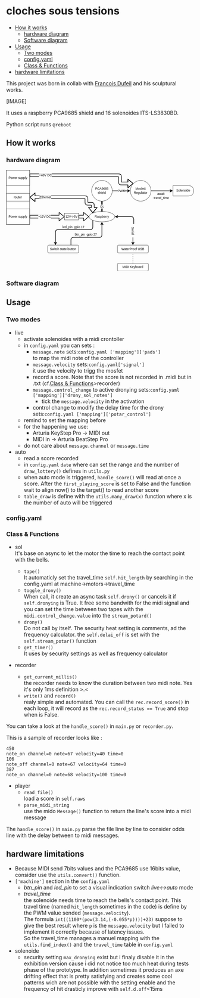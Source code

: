 # cloches sous tensions

- [How it works](#how-it-works)
    - [hardware diagram](#hardware-diagram)
    - [Software diagram](#software-diagram)
- [Usage](#usage)
    - [Two modes](#two-modes)
    - [config.yaml](#configyaml)
    - [Class & Functions](#class--functions)
- [hardware limitations](#hardware-limitations)
<!-- /TOC -->


This project was born in collab with [Francois Dufeil](https://francoisdufeil.com/) and his sculptural works. 

[IMAGE]

It uses a raspberry PCA9685 shield and 16 solenoides ITS-LS3830BD.

Python script runs `@reboot`

## How it works

### hardware diagram

<svg xmlns="http://www.w3.org/2000/svg" xmlns:xlink="http://www.w3.org/1999/xlink" version="1.1" width="726px" viewBox="-0.5 -0.5 726 391" style="max-width:100%;max-height:391px;"><defs/><g><ellipse cx="370" cy="180" rx="50" ry="20" fill="rgb(255, 255, 255)" stroke="rgb(0, 0, 0)" pointer-events="all"/><g transform="translate(-0.5 -0.5)"><switch><foreignObject pointer-events="none" width="100%" height="100%" requiredFeatures="http://www.w3.org/TR/SVG11/feature#Extensibility" style="overflow: visible; text-align: left;"><div xmlns="http://www.w3.org/1999/xhtml" style="display: flex; align-items: unsafe center; justify-content: unsafe center; width: 98px; height: 1px; padding-top: 180px; margin-left: 321px;"><div data-drawio-colors="color: rgb(0, 0, 0); " style="box-sizing: border-box; font-size: 0px; text-align: center;"><div style="display: inline-block; font-size: 12px; font-family: Helvetica; color: rgb(0, 0, 0); line-height: 1.2; pointer-events: all; white-space: normal; overflow-wrap: normal;">Raspberry</div></div></div></foreignObject><text x="370" y="184" fill="rgb(0, 0, 0)" font-family="Helvetica" font-size="12px" text-anchor="middle">Raspberry</text></switch></g><path d="M 250 290 L 250 270 Q 250 260 260 260 L 360 260 Q 370 260 370 250 L 370 208.24" fill="none" stroke="rgb(0, 0, 0)" stroke-width="2" stroke-miterlimit="10" pointer-events="stroke"/><path d="M 370 202.24 L 374 210.24 L 370 208.24 L 366 210.24 Z" fill="rgb(0, 0, 0)" stroke="rgb(0, 0, 0)" stroke-width="2" stroke-miterlimit="10" pointer-events="all"/><path d="M 190 281.76 L 190 240 Q 190 230 200 230 L 324.6 230 Q 334.6 230 334.61 220 L 334.64 194.14" fill="none" stroke="rgb(0, 0, 0)" stroke-width="2" stroke-miterlimit="10" pointer-events="stroke"/><path d="M 190 287.76 L 186 279.76 L 190 281.76 L 194 279.76 Z" fill="rgb(0, 0, 0)" stroke="rgb(0, 0, 0)" stroke-width="2" stroke-miterlimit="10" pointer-events="all"/><rect x="160" y="290" width="120" height="30" rx="4.5" ry="4.5" fill="rgb(255, 255, 255)" stroke="rgb(0, 0, 0)" pointer-events="all"/><g transform="translate(-0.5 -0.5)"><switch><foreignObject pointer-events="none" width="100%" height="100%" requiredFeatures="http://www.w3.org/TR/SVG11/feature#Extensibility" style="overflow: visible; text-align: left;"><div xmlns="http://www.w3.org/1999/xhtml" style="display: flex; align-items: unsafe center; justify-content: unsafe center; width: 118px; height: 1px; padding-top: 305px; margin-left: 161px;"><div data-drawio-colors="color: rgb(0, 0, 0); " style="box-sizing: border-box; font-size: 0px; text-align: center;"><div style="display: inline-block; font-size: 7px; font-family: Helvetica; color: rgb(0, 0, 0); line-height: 1.2; pointer-events: all; white-space: normal; overflow-wrap: normal;"><font style="font-size: 12px;">Switch state button</font></div></div></div></foreignObject><text x="220" y="307" fill="rgb(0, 0, 0)" font-family="Helvetica" font-size="7px" text-anchor="middle">Switch state button</text></switch></g><rect x="215" y="205" width="90" height="30" fill="none" stroke="none" pointer-events="all"/><g transform="translate(-0.5 -0.5)"><switch><foreignObject pointer-events="none" width="100%" height="100%" requiredFeatures="http://www.w3.org/TR/SVG11/feature#Extensibility" style="overflow: visible; text-align: left;"><div xmlns="http://www.w3.org/1999/xhtml" style="display: flex; align-items: unsafe center; justify-content: unsafe center; width: 88px; height: 1px; padding-top: 220px; margin-left: 216px;"><div data-drawio-colors="color: rgb(0, 0, 0); " style="box-sizing: border-box; font-size: 0px; text-align: center;"><div style="display: inline-block; font-size: 12px; font-family: Helvetica; color: rgb(0, 0, 0); line-height: 1.2; pointer-events: all; white-space: normal; overflow-wrap: normal;">led_pin  gpio 17</div></div></div></foreignObject><text x="260" y="224" fill="rgb(0, 0, 0)" font-family="Helvetica" font-size="12px" text-anchor="middle">led_pin  gpio 17</text></switch></g><rect x="263" y="234" width="90" height="30" fill="none" stroke="none" pointer-events="all"/><g transform="translate(-0.5 -0.5)"><switch><foreignObject pointer-events="none" width="100%" height="100%" requiredFeatures="http://www.w3.org/TR/SVG11/feature#Extensibility" style="overflow: visible; text-align: left;"><div xmlns="http://www.w3.org/1999/xhtml" style="display: flex; align-items: unsafe center; justify-content: unsafe center; width: 88px; height: 1px; padding-top: 249px; margin-left: 264px;"><div data-drawio-colors="color: rgb(0, 0, 0); " style="box-sizing: border-box; font-size: 0px; text-align: center;"><div style="display: inline-block; font-size: 12px; font-family: Helvetica; color: rgb(0, 0, 0); line-height: 1.2; pointer-events: all; white-space: normal; overflow-wrap: normal;">btn_pin  gpio 27</div></div></div></foreignObject><text x="308" y="253" fill="rgb(0, 0, 0)" font-family="Helvetica" font-size="12px" text-anchor="middle">btn_pin  gpio 27</text></switch></g><path d="M 91 185.5 L 91 174.5 L 204 174.5 L 204 163.5 L 224 180 L 204 196.5 L 204 185.5 Z" fill="none" stroke="rgb(0, 0, 0)" stroke-width="2" stroke-linejoin="round" stroke-miterlimit="10" pointer-events="all"/><g transform="translate(-0.5 -0.5)"><switch><foreignObject pointer-events="none" width="100%" height="100%" requiredFeatures="http://www.w3.org/TR/SVG11/feature#Extensibility" style="overflow: visible; text-align: left;"><div xmlns="http://www.w3.org/1999/xhtml" style="display: flex; align-items: unsafe center; justify-content: unsafe center; width: 1px; height: 1px; padding-top: 181px; margin-left: 148px;"><div data-drawio-colors="color: rgb(0, 0, 0); background-color: rgb(255, 255, 255); " style="box-sizing: border-box; font-size: 0px; text-align: center;"><div style="display: inline-block; font-size: 12px; font-family: Helvetica; color: rgb(0, 0, 0); line-height: 1.2; pointer-events: all; background-color: rgb(255, 255, 255); white-space: nowrap;">+12V DC</div></div></div></foreignObject><text x="148" y="184" fill="rgb(0, 0, 0)" font-family="Helvetica" font-size="12px" text-anchor="middle">+12V DC</text></switch></g><path d="M 91 25.72 L 91 14.72 L 434.5 14.7 Q 445.5 14.7 445.5 25.7 L 445.5 46.2 L 470.72 46.21 L 470.72 35.21 L 490.72 51.72 L 470.71 68.21 L 470.71 57.21 L 445.5 57.2 Q 434.5 57.2 434.5 46.2 L 434.5 25.7 Z" fill="none" stroke="rgb(0, 0, 0)" stroke-width="2" stroke-linejoin="round" stroke-miterlimit="10" pointer-events="all"/><path d="M 470.72 46.21 L 470.72 35.21 L 490.72 51.72 L 470.71 68.21 L 470.71 57.21" fill="none" stroke="rgb(0, 0, 0)" stroke-width="2" stroke-linejoin="flat" stroke-miterlimit="4" pointer-events="all"/><g transform="translate(-0.5 -0.5)"><switch><foreignObject pointer-events="none" width="100%" height="100%" requiredFeatures="http://www.w3.org/TR/SVG11/feature#Extensibility" style="overflow: visible; text-align: left;"><div xmlns="http://www.w3.org/1999/xhtml" style="display: flex; align-items: unsafe center; justify-content: unsafe center; width: 1px; height: 1px; padding-top: 21px; margin-left: 151px;"><div data-drawio-colors="color: rgb(0, 0, 0); background-color: rgb(255, 255, 255); " style="box-sizing: border-box; font-size: 0px; text-align: center;"><div style="display: inline-block; font-size: 12px; font-family: Helvetica; color: rgb(0, 0, 0); line-height: 1.2; pointer-events: all; background-color: rgb(255, 255, 255); white-space: nowrap;">+48V DC</div></div></div></foreignObject><text x="151" y="24" fill="rgb(0, 0, 0)" font-family="Helvetica" font-size="12px" text-anchor="middle">+48V DC</text></switch></g><rect x="225" y="167.5" width="55" height="25" fill="rgb(255, 255, 255)" stroke="rgb(0, 0, 0)" pointer-events="all"/><g transform="translate(-0.5 -0.5)"><switch><foreignObject pointer-events="none" width="100%" height="100%" requiredFeatures="http://www.w3.org/TR/SVG11/feature#Extensibility" style="overflow: visible; text-align: left;"><div xmlns="http://www.w3.org/1999/xhtml" style="display: flex; align-items: unsafe center; justify-content: unsafe center; width: 53px; height: 1px; padding-top: 180px; margin-left: 226px;"><div data-drawio-colors="color: rgb(0, 0, 0); " style="box-sizing: border-box; font-size: 0px; text-align: center;"><div style="display: inline-block; font-size: 12px; font-family: Helvetica; color: rgb(0, 0, 0); line-height: 1.2; pointer-events: all; white-space: normal; overflow-wrap: normal;">12V-&gt;5V</div></div></div></foreignObject><text x="253" y="184" fill="rgb(0, 0, 0)" font-family="Helvetica" font-size="12px" text-anchor="middle">12V-&gt;5V</text></switch></g><path d="M 281 185.5 L 281 174.5 L 299 174.5 L 299 163.5 L 319 180 L 299 196.5 L 299 185.5 Z" fill="none" stroke="rgb(0, 0, 0)" stroke-width="2" stroke-linejoin="round" stroke-miterlimit="10" pointer-events="all"/><rect x="430" y="290" width="120" height="30" rx="4.5" ry="4.5" fill="rgb(255, 255, 255)" stroke="rgb(0, 0, 0)" pointer-events="all"/><g transform="translate(-0.5 -0.5)"><switch><foreignObject pointer-events="none" width="100%" height="100%" requiredFeatures="http://www.w3.org/TR/SVG11/feature#Extensibility" style="overflow: visible; text-align: left;"><div xmlns="http://www.w3.org/1999/xhtml" style="display: flex; align-items: unsafe center; justify-content: unsafe center; width: 118px; height: 1px; padding-top: 305px; margin-left: 431px;"><div data-drawio-colors="color: rgb(0, 0, 0); " style="box-sizing: border-box; font-size: 0px; text-align: center;"><div style="display: inline-block; font-size: 7px; font-family: Helvetica; color: rgb(0, 0, 0); line-height: 1.2; pointer-events: all; white-space: normal; overflow-wrap: normal;"><font style="font-size: 12px;">WaterProof USB<br /></font></div></div></div></foreignObject><text x="490" y="307" fill="rgb(0, 0, 0)" font-family="Helvetica" font-size="7px" text-anchor="middle">WaterProof USB
</text></switch></g><path d="M 370 160 L 370 120" fill="none" stroke="rgb(0, 0, 0)" stroke-width="5" stroke-miterlimit="10" pointer-events="stroke"/><g transform="translate(-0.5 -0.5)"><switch><foreignObject pointer-events="none" width="100%" height="100%" requiredFeatures="http://www.w3.org/TR/SVG11/feature#Extensibility" style="overflow: visible; text-align: left;"><div xmlns="http://www.w3.org/1999/xhtml" style="display: flex; align-items: unsafe center; justify-content: unsafe center; width: 1px; height: 1px; padding-top: 141px; margin-left: 371px;"><div data-drawio-colors="color: rgb(0, 0, 0); background-color: rgb(255, 255, 255); " style="box-sizing: border-box; font-size: 0px; text-align: center;"><div style="display: inline-block; font-size: 12px; font-family: Helvetica; color: rgb(0, 0, 0); line-height: 1.2; pointer-events: all; background-color: rgb(255, 255, 255); white-space: nowrap;">i2c</div></div></div></foreignObject><text x="371" y="144" fill="rgb(0, 0, 0)" font-family="Helvetica" font-size="12px" text-anchor="middle">i2c</text></switch></g><path d="M 493.15 208.2 L 493.18 190 Q 493.2 180 483.2 180 L 428.24 180" fill="none" stroke="rgb(0, 0, 0)" stroke-width="2" stroke-miterlimit="10" pointer-events="stroke"/><path d="M 422.24 180 L 430.24 176 L 428.24 180 L 430.24 184 Z" fill="rgb(0, 0, 0)" stroke="rgb(0, 0, 0)" stroke-width="2" stroke-miterlimit="10" pointer-events="all"/><rect x="430" y="360" width="120" height="30" rx="4.5" ry="4.5" fill="rgb(255, 255, 255)" stroke="rgb(0, 0, 0)" pointer-events="all"/><g transform="translate(-0.5 -0.5)"><switch><foreignObject pointer-events="none" width="100%" height="100%" requiredFeatures="http://www.w3.org/TR/SVG11/feature#Extensibility" style="overflow: visible; text-align: left;"><div xmlns="http://www.w3.org/1999/xhtml" style="display: flex; align-items: unsafe center; justify-content: unsafe center; width: 118px; height: 1px; padding-top: 375px; margin-left: 431px;"><div data-drawio-colors="color: rgb(0, 0, 0); " style="box-sizing: border-box; font-size: 0px; text-align: center;"><div style="display: inline-block; font-size: 7px; font-family: Helvetica; color: rgb(0, 0, 0); line-height: 1.2; pointer-events: all; white-space: normal; overflow-wrap: normal;"><font style="font-size: 12px;">MIDI Keyboard<br /></font></div></div></div></foreignObject><text x="490" y="377" fill="rgb(0, 0, 0)" font-family="Helvetica" font-size="7px" text-anchor="middle">MIDI Keyboard
</text></switch></g><path d="M 490 360 L 490 320" fill="none" stroke="rgb(0, 0, 0)" stroke-width="2" stroke-miterlimit="10" stroke-dasharray="2 6" pointer-events="stroke"/><path d="M 560 80 L 636.76 80" fill="none" stroke="rgb(0, 0, 0)" stroke-width="2" stroke-miterlimit="10" pointer-events="stroke"/><path d="M 642.76 80 L 634.76 84 L 636.76 80 L 634.76 76 Z" fill="rgb(0, 0, 0)" stroke="rgb(0, 0, 0)" stroke-width="2" stroke-miterlimit="10" pointer-events="all"/><ellipse cx="520" cy="80" rx="40" ry="40" fill="rgb(255, 255, 255)" stroke="rgb(0, 0, 0)" pointer-events="all"/><g transform="translate(-0.5 -0.5)"><switch><foreignObject pointer-events="none" width="100%" height="100%" requiredFeatures="http://www.w3.org/TR/SVG11/feature#Extensibility" style="overflow: visible; text-align: left;"><div xmlns="http://www.w3.org/1999/xhtml" style="display: flex; align-items: unsafe center; justify-content: unsafe center; width: 78px; height: 1px; padding-top: 80px; margin-left: 481px;"><div data-drawio-colors="color: rgb(0, 0, 0); " style="box-sizing: border-box; font-size: 0px; text-align: center;"><div style="display: inline-block; font-size: 12px; font-family: Helvetica; color: rgb(0, 0, 0); line-height: 1.2; pointer-events: all; white-space: normal; overflow-wrap: normal;">Mosfett<br />Regulator</div></div></div></foreignObject><text x="520" y="84" fill="rgb(0, 0, 0)" font-family="Helvetica" font-size="12px" text-anchor="middle">Mosfett...</text></switch></g><path d="M 645 60 L 705 60 Q 725 60 725 80 Q 725 100 705 100 L 645 100 Z" fill="rgb(255, 255, 255)" stroke="rgb(0, 0, 0)" stroke-miterlimit="10" pointer-events="all"/><g transform="translate(-0.5 -0.5)"><switch><foreignObject pointer-events="none" width="100%" height="100%" requiredFeatures="http://www.w3.org/TR/SVG11/feature#Extensibility" style="overflow: visible; text-align: left;"><div xmlns="http://www.w3.org/1999/xhtml" style="display: flex; align-items: unsafe center; justify-content: unsafe center; width: 78px; height: 1px; padding-top: 80px; margin-left: 646px;"><div data-drawio-colors="color: rgb(0, 0, 0); " style="box-sizing: border-box; font-size: 0px; text-align: center;"><div style="display: inline-block; font-size: 12px; font-family: Helvetica; color: rgb(0, 0, 0); line-height: 1.2; pointer-events: all; white-space: normal; overflow-wrap: normal;">Solenoide</div></div></div></foreignObject><text x="685" y="84" fill="rgb(0, 0, 0)" font-family="Helvetica" font-size="12px" text-anchor="middle">Solenoide</text></switch></g><path d="M 410 80 L 471.76 80" fill="none" stroke="rgb(0, 0, 0)" stroke-width="2" stroke-miterlimit="10" pointer-events="stroke"/><path d="M 477.76 80 L 469.76 84 L 471.76 80 L 469.76 76 Z" fill="rgb(0, 0, 0)" stroke="rgb(0, 0, 0)" stroke-width="2" stroke-miterlimit="10" pointer-events="all"/><g transform="translate(-0.5 -0.5)"><switch><foreignObject pointer-events="none" width="100%" height="100%" requiredFeatures="http://www.w3.org/TR/SVG11/feature#Extensibility" style="overflow: visible; text-align: left;"><div xmlns="http://www.w3.org/1999/xhtml" style="display: flex; align-items: unsafe center; justify-content: unsafe center; width: 1px; height: 1px; padding-top: 81px; margin-left: 446px;"><div data-drawio-colors="color: rgb(0, 0, 0); background-color: rgb(255, 255, 255); " style="box-sizing: border-box; font-size: 0px; text-align: center;"><div style="display: inline-block; font-size: 12px; font-family: Helvetica; color: rgb(0, 0, 0); line-height: 1.2; pointer-events: all; background-color: rgb(255, 255, 255); white-space: nowrap;">PWM</div></div></div></foreignObject><text x="446" y="84" fill="rgb(0, 0, 0)" font-family="Helvetica" font-size="12px" text-anchor="middle">PWM</text></switch></g><path d="M 111 110.5 L 111 121.5 L 91 105 L 111 88.5 L 111 99.5 L 304.5 99.5 Q 315.5 99.5 315.5 110.5 L 315.5 124.5 L 329.11 124.5 Q 340.09 124.5 340.11 135.49 L 340.12 144.85 L 351.12 144.84 L 334.64 164.86 L 318.12 144.88 L 329.12 144.86 L 329.11 135.5 L 315.5 135.5 Q 304.5 135.5 304.5 124.5 L 304.5 110.5 Z" fill="none" stroke="rgb(0, 0, 0)" stroke-width="2" stroke-linejoin="round" stroke-miterlimit="10" pointer-events="all"/><path d="M 111 110.5 L 111 121.5 L 91 105 L 111 88.5 L 111 99.5" fill="none" stroke="rgb(0, 0, 0)" stroke-width="2" stroke-linejoin="flat" stroke-miterlimit="4" pointer-events="all"/><path d="M 340.12 144.85 L 351.12 144.84 L 334.64 164.86 L 318.12 144.88 L 329.12 144.86" fill="none" stroke="rgb(0, 0, 0)" stroke-width="2" stroke-linejoin="flat" stroke-miterlimit="4" pointer-events="all"/><g transform="translate(-0.5 -0.5)"><switch><foreignObject pointer-events="none" width="100%" height="100%" requiredFeatures="http://www.w3.org/TR/SVG11/feature#Extensibility" style="overflow: visible; text-align: left;"><div xmlns="http://www.w3.org/1999/xhtml" style="display: flex; align-items: unsafe center; justify-content: unsafe center; width: 1px; height: 1px; padding-top: 106px; margin-left: 151px;"><div data-drawio-colors="color: rgb(0, 0, 0); background-color: rgb(255, 255, 255); " style="box-sizing: border-box; font-size: 0px; text-align: center;"><div style="display: inline-block; font-size: 12px; font-family: Helvetica; color: rgb(0, 0, 0); line-height: 1.2; pointer-events: all; background-color: rgb(255, 255, 255); white-space: nowrap;">Ethernet</div></div></div></foreignObject><text x="151" y="109" fill="rgb(0, 0, 0)" font-family="Helvetica" font-size="12px" text-anchor="middle">Ethernet</text></switch></g><rect x="560" y="80" width="80" height="40" fill="none" stroke="none" pointer-events="all"/><g transform="translate(-0.5 -0.5)"><switch><foreignObject pointer-events="none" width="100%" height="100%" requiredFeatures="http://www.w3.org/TR/SVG11/feature#Extensibility" style="overflow: visible; text-align: left;"><div xmlns="http://www.w3.org/1999/xhtml" style="display: flex; align-items: unsafe center; justify-content: unsafe center; width: 1px; height: 1px; padding-top: 100px; margin-left: 600px;"><div data-drawio-colors="color: rgb(0, 0, 0); " style="box-sizing: border-box; font-size: 0px; text-align: center;"><div style="display: inline-block; font-size: 12px; font-family: Helvetica; color: rgb(0, 0, 0); line-height: 1.2; pointer-events: all; white-space: nowrap;">await <br />travel_time</div></div></div></foreignObject><text x="600" y="104" fill="rgb(0, 0, 0)" font-family="Helvetica" font-size="12px" text-anchor="middle">await...</text></switch></g><rect x="0" y="0" width="90" height="210" fill="rgb(255, 255, 255)" stroke="rgb(0, 0, 0)" pointer-events="all"/><rect x="0" y="0" width="90" height="60" fill="rgb(255, 255, 255)" stroke="rgb(0, 0, 0)" pointer-events="all"/><g transform="translate(-0.5 -0.5)"><switch><foreignObject pointer-events="none" width="100%" height="100%" requiredFeatures="http://www.w3.org/TR/SVG11/feature#Extensibility" style="overflow: visible; text-align: left;"><div xmlns="http://www.w3.org/1999/xhtml" style="display: flex; align-items: unsafe center; justify-content: unsafe center; width: 88px; height: 1px; padding-top: 30px; margin-left: 1px;"><div data-drawio-colors="color: rgb(0, 0, 0); " style="box-sizing: border-box; font-size: 0px; text-align: center;"><div style="display: inline-block; font-size: 12px; font-family: Helvetica; color: rgb(0, 0, 0); line-height: 1.2; pointer-events: all; white-space: normal; overflow-wrap: normal;">Power supply</div></div></div></foreignObject><text x="45" y="34" fill="rgb(0, 0, 0)" font-family="Helvetica" font-size="12px" text-anchor="middle">Power supply</text></switch></g><rect x="0" y="90" width="90" height="30" fill="rgb(255, 255, 255)" stroke="rgb(0, 0, 0)" pointer-events="all"/><g transform="translate(-0.5 -0.5)"><switch><foreignObject pointer-events="none" width="100%" height="100%" requiredFeatures="http://www.w3.org/TR/SVG11/feature#Extensibility" style="overflow: visible; text-align: left;"><div xmlns="http://www.w3.org/1999/xhtml" style="display: flex; align-items: unsafe center; justify-content: unsafe center; width: 88px; height: 1px; padding-top: 105px; margin-left: 1px;"><div data-drawio-colors="color: rgb(0, 0, 0); " style="box-sizing: border-box; font-size: 0px; text-align: center;"><div style="display: inline-block; font-size: 12px; font-family: Helvetica; color: rgb(0, 0, 0); line-height: 1.2; pointer-events: all; white-space: normal; overflow-wrap: normal;">router</div></div></div></foreignObject><text x="45" y="109" fill="rgb(0, 0, 0)" font-family="Helvetica" font-size="12px" text-anchor="middle">router</text></switch></g><rect x="0" y="150" width="90" height="60" fill="rgb(255, 255, 255)" stroke="rgb(0, 0, 0)" pointer-events="all"/><g transform="translate(-0.5 -0.5)"><switch><foreignObject pointer-events="none" width="100%" height="100%" requiredFeatures="http://www.w3.org/TR/SVG11/feature#Extensibility" style="overflow: visible; text-align: left;"><div xmlns="http://www.w3.org/1999/xhtml" style="display: flex; align-items: unsafe center; justify-content: unsafe center; width: 88px; height: 1px; padding-top: 180px; margin-left: 1px;"><div data-drawio-colors="color: rgb(0, 0, 0); " style="box-sizing: border-box; font-size: 0px; text-align: center;"><div style="display: inline-block; font-size: 12px; font-family: Helvetica; color: rgb(0, 0, 0); line-height: 1.2; pointer-events: all; white-space: normal; overflow-wrap: normal;">Power supply</div></div></div></foreignObject><text x="45" y="184" fill="rgb(0, 0, 0)" font-family="Helvetica" font-size="12px" text-anchor="middle">Power supply</text></switch></g><path d="M 490 281.76 L 490 260" fill="none" stroke="rgb(0, 0, 0)" stroke-width="2" stroke-miterlimit="10" pointer-events="stroke"/><path d="M 490 287.76 L 486 279.76 L 490 281.76 L 494 279.76 Z" fill="rgb(0, 0, 0)" stroke="rgb(0, 0, 0)" stroke-width="2" stroke-miterlimit="10" pointer-events="all"/><rect x="465" y="220" width="50" height="30" fill="none" stroke="none" transform="rotate(90,490,235)" pointer-events="all"/><g transform="translate(-0.5 -0.5)rotate(90 490 235)"><switch><foreignObject pointer-events="none" width="100%" height="100%" requiredFeatures="http://www.w3.org/TR/SVG11/feature#Extensibility" style="overflow: visible; text-align: left;"><div xmlns="http://www.w3.org/1999/xhtml" style="display: flex; align-items: unsafe center; justify-content: unsafe center; width: 1px; height: 1px; padding-top: 235px; margin-left: 490px;"><div data-drawio-colors="color: rgb(0, 0, 0); " style="box-sizing: border-box; font-size: 0px; text-align: center;"><div style="display: inline-block; font-size: 12px; font-family: Helvetica; color: rgb(0, 0, 0); line-height: 1.2; pointer-events: all; white-space: nowrap;">Serial</div></div></div></foreignObject><text x="490" y="239" fill="rgb(0, 0, 0)" font-family="Helvetica" font-size="12px" text-anchor="middle">Serial</text></switch></g><ellipse cx="370" cy="80" rx="40" ry="40" fill="rgb(255, 255, 255)" stroke="rgb(0, 0, 0)" pointer-events="all"/><g transform="translate(-0.5 -0.5)"><switch><foreignObject pointer-events="none" width="100%" height="100%" requiredFeatures="http://www.w3.org/TR/SVG11/feature#Extensibility" style="overflow: visible; text-align: left;"><div xmlns="http://www.w3.org/1999/xhtml" style="display: flex; align-items: unsafe center; justify-content: unsafe center; width: 78px; height: 1px; padding-top: 80px; margin-left: 331px;"><div data-drawio-colors="color: rgb(0, 0, 0); " style="box-sizing: border-box; font-size: 0px; text-align: center;"><div style="display: inline-block; font-size: 12px; font-family: Helvetica; color: rgb(0, 0, 0); line-height: 1.2; pointer-events: all; white-space: normal; overflow-wrap: normal;">PCA9685<br />shield</div></div></div></foreignObject><text x="370" y="84" fill="rgb(0, 0, 0)" font-family="Helvetica" font-size="12px" text-anchor="middle">PCA9685...</text></switch></g></g><switch><g requiredFeatures="http://www.w3.org/TR/SVG11/feature#Extensibility"/><a transform="translate(0,-5)" xlink:href="https://www.diagrams.net/doc/faq/svg-export-text-problems" target="_blank"><text text-anchor="middle" font-size="10px" x="50%" y="100%">Text is not SVG - cannot display</text></a></switch></svg>

### Software diagram


## Usage

### Two modes

- live 
    - activate solenoides with a midi crontoller
    - in `config.yaml` you can sets :
        - `message.note` sets:`config.yaml ['mapping']['pads']`\
            to map the midi note of the controller
        - `message.velocity` sets:`config.yaml['signal']` \
            it use the velocity to trigg the mosfet
        - record a score. Note that the score is not recorded in .midi but in .txt (cf.[Class & Functions](#class--functions)>recorder)
        - `message.control_change` to active dronying sets:`config.yaml ['mapping']['drony_sol_notes']`
            - tick the `message.velocity` in the activation
        - control change to modify the delay time for the drony sets:`config.yaml ['mapping']['potar_control']`
    - remind to set the mapping before
    - for the happening we use: 
        - Arturia KeyStep Pro → MIDI out
        - MIDI in → Arturia BeatStep Pro
    - do not care about `message.channel` or `message.time`
- auto
    - read a score recorded
    - in `config.yaml` `date` where can set the range and the number of `draw_lottery()` defines in `utils.py`
    - when auto mode is triggered, `handle_score()` will read at once a score. After the `first_playing_score` is set to False and the function wait to align now() to the target() to read another score
    - `table_draw` is define with the `utils.many_draw(x)` function where x is the number of auto will be triggered

### config.yaml

### Class & Functions

- sol\
It's base on async to let the motor the time to reach the contact point with the bells. 
    - `tape()`\
    It automaticly set the travel_time `self.hit_length` by searching in the config.yaml at machine->motors->travel_time
    - `toggle_drony()`\
    When call, it create an async task `self.drony()` or cancels it if `self.dronying` is True. It free some bandwith for the midi signal and you can set the time between two tapes with the `midi.control_change.value` into the `stream_potard()`
    - `drony()`\
    Do not call by itself. The security heat setting is comments, ad the frequency calculator. the `self.delai_off` is set with the `self.stream_potar()` function
    - `get_timer()`\
    It uses by security settings as well as frequency calculator

- recorder
    - `get_current_millis()`\
    the recorder needs to know the duration between two midi note. Yes it's only 1ms definition >.<
    - `write()` and `record()`\
    realy simple and automated. You can call the `rec.record_score()` in each loop, it will record as the `rec.record_status == True` and stop when is False.

You can take a look at the `handle_score()` in `main.py` or `recorder.py`.

This is a sample of recorder looks like :
```
450
note_on channel=0 note=67 velocity=40 time=0
106
note_off channel=0 note=67 velocity=64 time=0
387
note_on channel=0 note=68 velocity=100 time=0
```
- player
    - `read_file()`\
    load a score in `self.raws`
    - `parse_midi_string`\
    use the mido `Message()` function to return the line's score into a midi message

The `handle_score()` in `main.py` parse the file line by line to consider odds line with the delay between to midi messages.

## hardware limitations

- Because MIDI send 7bits values and the PCA9685 use 16bits value, consider use the `utils.convert()` function.
- `['machine']` section in the `config.yaml`
    - *btn_pin* and *led_pin* to set a visual indication switch *live<->auto* mode
    - *travel_time*\
    the solenoide needs time to reach the bells's contact point. This travel time (named `hit_length` sometimes in the code) is define by the PWM value sended (`message.velocity`).\
    The formula `int((1100*(pow(3.14,(-0.055*p))))+23)` suppose to give the best result where `p` is the `message.velocity` but I failed to implement it correctly because of latency issues.\
    So the travel_time manages a manuel mapping with the `utils.find_index()` and the `travel_time` table in `config.yaml`
- solenoide
    - security setting `max_dronying` exist but i finaly disable it in the exhibition version cause i did not notice too much heat during tests phase of the prototype. In addition sometimes it produces an axe drifting effect that is pretty satisfying and creates some cool patterns wich are not possible with the setting enable and the frequency of hit drasticly improve with `self.d.off`<15ms

